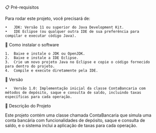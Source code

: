 📋 Pré-requisitos

Para rodar este projeto, você precisará de:

	•	JDK: Versão 11 ou superior do Java Development Kit.
	•	IDE Eclipse (ou qualquer outra IDE de sua preferência para compilar e executar código Java).

🔧 Como instalar o software

	1.	Baixe e instale o JDK ou OpenJDK.
	2.	Baixe e instale a IDE Eclipse.
	3.	Crie um novo projeto Java no Eclipse e copie o código fornecido para dentro do projeto.
	4.	Compile e execute diretamente pela IDE.

📌 Versão

	•	Versão 1.0: Implementação inicial da classe ContaBancaria com métodos de depósito, saque e consulta de saldo, incluindo taxas específicas para cada operação.

📝 Descrição do Projeto

Este projeto contém uma classe chamada ContaBancaria que simula uma conta bancária com funcionalidades de depósito, saque e consulta de saldo, e o sistema inclui a aplicação de taxas para cada operação.

